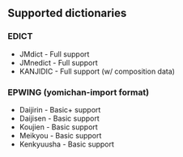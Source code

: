 ## Supported dictionaries

### EDICT

* JMdict - Full support
* JMnedict - Full support
* KANJIDIC - Full support (w/ composition data)

### EPWING (yomichan-import format)

* Daijirin - Basic+ support
* Daijisen - Basic support
* Koujien - Basic support
* Meikyou - Basic support
* Kenkyuusha - Basic support
